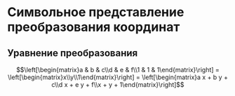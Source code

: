 # Символьное представление преобразования координат

## Уравнение преобразования

$$\left[\begin{matrix}a & b & c\\d & e & f\\1 & 1 & 1\end{matrix}\right] = \left[\begin{matrix}x\\y\\1\end{matrix}\right] = \left[\begin{matrix}a x + b y + c\\d x + e y + f\\x + y + 1\end{matrix}\right]$$
